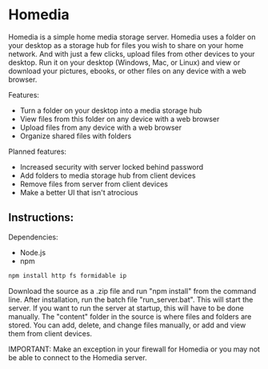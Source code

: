 # Homedia

Homedia is a simple home media storage server. Homedia uses a folder on your desktop as a storage hub for files you wish to share on your home network. And with just a few clicks, upload files from other devices to your desktop.
Run it on your desktop (Windows, Mac, or Linux) and view or download your pictures, ebooks, or other files on any device with a web browser. 

Features:
* Turn a folder on your desktop into a media storage hub
* View files from this folder on any device with a web browser
* Upload files from any device with a web browser
* Organize shared files with folders

Planned features:
* Increased security with server locked behind password
* Add folders to media storage hub from client devices
* Remove files from server from client devices
* Make a better UI that isn't atrocious

## Instructions:

Dependencies:
* Node.js
* npm

```javascript
npm install http fs formidable ip
```

Download the source as a .zip file and run "npm install" from the command line. After installation, run the batch file "run_server.bat". This will start the server. If you want to run the server at startup, this will have to be done manually.
The "content" folder in the source is where files and folders are stored. You can add, delete, and change files manually, or add and view them from client devices.

IMPORTANT: Make an exception in your firewall for Homedia or you may not be able to connect to the Homedia server.
